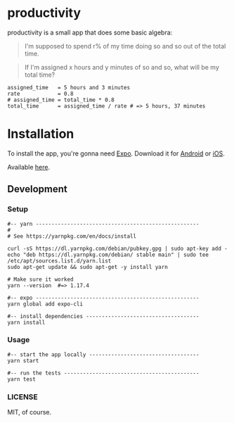 # productivity

productivity is a small app that does some basic algebra:

> I'm supposed to spend r% of my time doing so and so out of the total time.

> If I'm assigned x hours and y minutes of so and so, what will be my total time?

```
assigned_time   = 5 hours and 3 minutes
rate            = 0.8
# assigned_time = total_time * 0.8
total_time      = assigned_time / rate # => 5 hours, 37 minutes
```

# Installation

To install the app, you're gonna need [Expo](https://expo.io/). Download it for [Android](http://bit.ly/2bZq5ew) or [iOS](http://apple.co/2c6HMtp).

Available [here](https://expo.io/@jethrodaniel/productivity).

## Development

### Setup

```
#-- yarn ----------------------------------------------------
#
# See https://yarnpkg.com/en/docs/install

curl -sS https://dl.yarnpkg.com/debian/pubkey.gpg | sudo apt-key add -
echo "deb https://dl.yarnpkg.com/debian/ stable main" | sudo tee /etc/apt/sources.list.d/yarn.list
sudo apt-get update && sudo apt-get -y install yarn

# Make sure it worked
yarn --version  #=> 1.17.4

#-- expo ----------------------------------------------------
yarn global add expo-cli

#-- install dependencies ------------------------------------
yarn install
```

### Usage

```
#-- start the app locally -----------------------------------
yarn start

#-- run the tests -------------------------------------------
yarn test
```

### LICENSE

MIT, of course.
